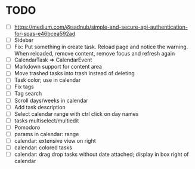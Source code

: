 # TODO

- [ ] https://medium.com/@sadnub/simple-and-secure-api-authentication-for-spas-e46bcea592ad
- [ ] Sidebar
- [ ] Fix: Put something in create task. Reload page and notice the warning. When reloaded, remove content, remove focus and refresh again
- [ ] CalendarTask => CalendarEvent
- [ ] Markdown support for content area
- [ ] Move trashed tasks into trash instead of deleting
- [ ] Task color; use in calendar
- [ ] Fix tags
- [ ] Tag search
- [ ] Scroll days/weeks in calendar
- [ ] Add task description
- [ ] Select calendar range with ctrl click on day names
- [ ] tasks multiselect/multiedit
- [ ] Pomodoro
- [ ] params in calendar: range
- [ ] calendar: extensive view on right
- [ ] calendar: colored tasks
- [ ] calendar: drag drop tasks without date attached; display in box right of calendar
